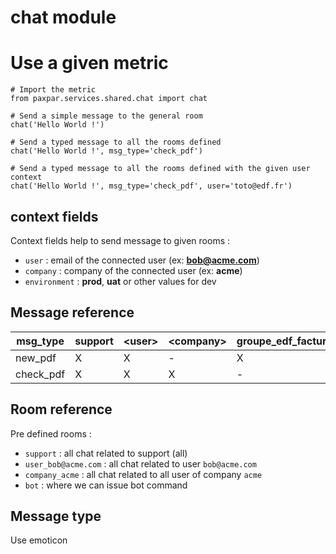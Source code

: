 # chat module

# Use a given metric

```
# Import the metric
from paxpar.services.shared.chat import chat

# Send a simple message to the general room
chat('Hello World !')

# Send a typed message to all the rooms defined
chat('Hello World !', msg_type='check_pdf')

# Send a typed message to all the rooms defined with the given user context
chat('Hello World !', msg_type='check_pdf', user='toto@edf.fr')

```
## context fields

Context fields help to send message to given rooms :

* `user` : email of the connected user (ex: **bob@acme.com**)
* `company` : company of the connected user (ex: **acme**)
* `environment` : **prod**, **uat** or other values for dev

## Message reference

| msg_type    | support  | \<user\> | \<company\>  | groupe_edf_facture |
|-------------|----------|--------|-------------|---------------------|
| new_pdf     | X  | X | - | X  |
| check_pdf   | X  | X | X  | -  |


## Room reference

Pre defined rooms :

* `support` : all chat related to support (all)
* `user_bob@acme.com` : all chat related to user `bob@acme.com`
* `company_acme` : all chat related to all user of company `acme`
* `bot` : where we can issue bot command

## Message type 

Use emoticon